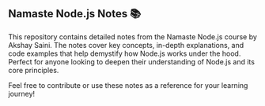 ## Namaste Node.js Notes 📚

This repository contains detailed notes from the Namaste Node.js course by Akshay Saini. The notes cover key concepts, in-depth explanations, and code examples that help demystify how Node.js works under the hood. Perfect for anyone looking to deepen their understanding of Node.js and its core principles.

Feel free to contribute or use these notes as a reference for your learning journey!

